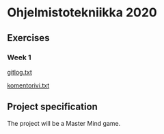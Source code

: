 # Ohjelmistotekniikka 2020
## Exercises
### Week 1
[gitlog.txt](https://github.com/TuuliTG/Ohte/blob/main/laskarit/viikko1/gitlog.txt)

[komentorivi.txt](https://github.com/TuuliTG/Ohte/blob/main/laskarit/viikko1/komentorivi.txt)
## Project specification

The project will be a Master Mind game. 

